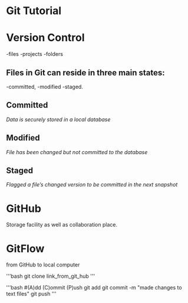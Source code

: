 # Git Tutorial
# Version Control
-files
-projects
-folders


## Files in Git can reside in three main states: 
-committed, 
-modified 
-staged.

## Committed
*Data is securely stored in a local database*

## Modified
*File has been changed but not committed to the database*

## Staged
*Flagged a file’s changed version to be committed in the next snapshot*

# GitHub

Storage facility as well as collaboration place.

# GitFlow
from GitHub to local computer

'''bash
git clone link_from_git_hub
'''

'''bash
#(A)dd (C)ommit (P)ush
git add
git commit -m "made changes to text files"
git push
'''
